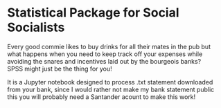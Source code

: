 # **S**tatistical **P**ackage for **S**ocial **S**ocialists  
Every good commie likes to buy drinks for all their mates in the pub but what happens when you need to keep track off your expenses while avoiding the snares and incentives laid out by the bourgeois banks?  
SPSS might just be the thing for you! 

It is a Jupyter notebook designed to process .txt statement downloaded from your bank, since I would rather not make my bank statement public this you will probably need a Santander acount to make this work!
